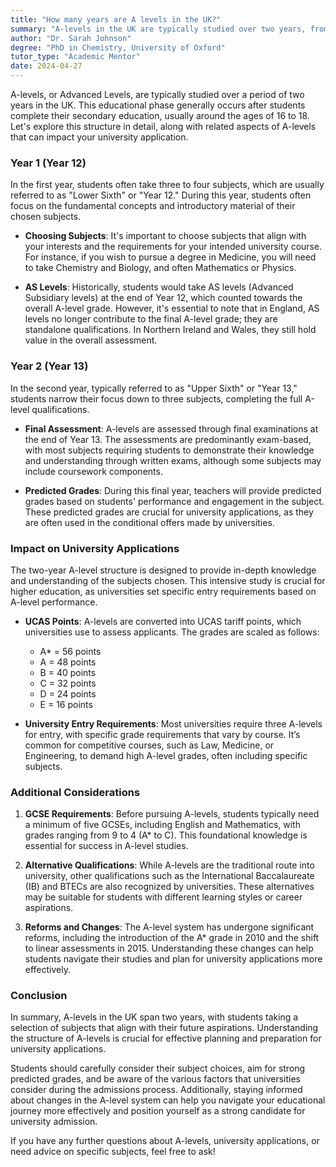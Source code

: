 ```yaml
---
title: "How many years are A levels in the UK?"
summary: "A-levels in the UK are typically studied over two years, from ages 16 to 18, after completing secondary education."
author: "Dr. Sarah Johnson"
degree: "PhD in Chemistry, University of Oxford"
tutor_type: "Academic Mentor"
date: 2024-04-27
---
```


A-levels, or Advanced Levels, are typically studied over a period of two years in the UK. This educational phase generally occurs after students complete their secondary education, usually around the ages of 16 to 18. Let's explore this structure in detail, along with related aspects of A-levels that can impact your university application.

### Year 1 (Year 12)

In the first year, students often take three to four subjects, which are usually referred to as "Lower Sixth" or "Year 12." During this year, students often focus on the fundamental concepts and introductory material of their chosen subjects. 

- **Choosing Subjects**: It's important to choose subjects that align with your interests and the requirements for your intended university course. For instance, if you wish to pursue a degree in Medicine, you will need to take Chemistry and Biology, and often Mathematics or Physics.
  
- **AS Levels**: Historically, students would take AS levels (Advanced Subsidiary levels) at the end of Year 12, which counted towards the overall A-level grade. However, it's essential to note that in England, AS levels no longer contribute to the final A-level grade; they are standalone qualifications. In Northern Ireland and Wales, they still hold value in the overall assessment.

### Year 2 (Year 13)

In the second year, typically referred to as "Upper Sixth" or "Year 13," students narrow their focus down to three subjects, completing the full A-level qualifications. 

- **Final Assessment**: A-levels are assessed through final examinations at the end of Year 13. The assessments are predominantly exam-based, with most subjects requiring students to demonstrate their knowledge and understanding through written exams, although some subjects may include coursework components.

- **Predicted Grades**: During this final year, teachers will provide predicted grades based on students' performance and engagement in the subject. These predicted grades are crucial for university applications, as they are often used in the conditional offers made by universities.

### Impact on University Applications

The two-year A-level structure is designed to provide in-depth knowledge and understanding of the subjects chosen. This intensive study is crucial for higher education, as universities set specific entry requirements based on A-level performance.

- **UCAS Points**: A-levels are converted into UCAS tariff points, which universities use to assess applicants. The grades are scaled as follows:
  - A* = 56 points
  - A = 48 points
  - B = 40 points
  - C = 32 points
  - D = 24 points
  - E = 16 points

- **University Entry Requirements**: Most universities require three A-levels for entry, with specific grade requirements that vary by course. It’s common for competitive courses, such as Law, Medicine, or Engineering, to demand high A-level grades, often including specific subjects.

### Additional Considerations

1. **GCSE Requirements**: Before pursuing A-levels, students typically need a minimum of five GCSEs, including English and Mathematics, with grades ranging from 9 to 4 (A* to C). This foundational knowledge is essential for success in A-level studies.

2. **Alternative Qualifications**: While A-levels are the traditional route into university, other qualifications such as the International Baccalaureate (IB) and BTECs are also recognized by universities. These alternatives may be suitable for students with different learning styles or career aspirations.

3. **Reforms and Changes**: The A-level system has undergone significant reforms, including the introduction of the A* grade in 2010 and the shift to linear assessments in 2015. Understanding these changes can help students navigate their studies and plan for university applications more effectively.

### Conclusion

In summary, A-levels in the UK span two years, with students taking a selection of subjects that align with their future aspirations. Understanding the structure of A-levels is crucial for effective planning and preparation for university applications.

Students should carefully consider their subject choices, aim for strong predicted grades, and be aware of the various factors that universities consider during the admissions process. Additionally, staying informed about changes in the A-level system can help you navigate your educational journey more effectively and position yourself as a strong candidate for university admission. 

If you have any further questions about A-levels, university applications, or need advice on specific subjects, feel free to ask!
    
